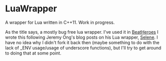 # LuaWrapper
A wrapper for Lua written in C++11. Work in progress.

As the title says, a mostly bug free lua wrapper. I've used it in [BeatHeroes](https://github.com/inzombiak/BeatHeroes)
I wrote this following Jeremy Ong's blog posts on his Lua wrapper, [Selene](https://github.com/jeremyong/Selene). I have no idea why I didn't fork it back then (maybe something to do with the lack of \_ENV usage/usage of underscore functions), but I'll try to get around to doing that at some point.
